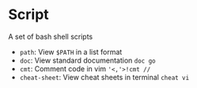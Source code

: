 # Script

A set of bash shell scripts

- `path`: View `$PATH` in a list format
- `doc`: View standard documentation `doc go`
- `cmt`: Comment code in vim `'<,'>!cmt //`
- `cheat-sheet`: View cheat sheets in terminal `cheat vi`
